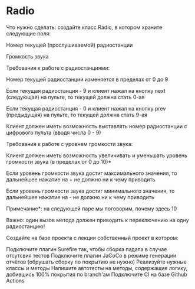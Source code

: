 # Radio

Что нужно сделать: создайте класс Radio, в котором храните следующие поля:

Номер текущей (прослушиваемой) радиостанции

Громкость звука

Требования к работе с радиостанциями:

Номер текущей радиостанции изменяется в пределах от 0 до 9

Если текущая радиостанция - 9 и клиент нажал на кнопку next (следующая) на пульте, то текущей должна стать 0-ая

Если текущая радиостанция - 0 и клиент нажал на кнопку prev (предыдущая) на пульте, то текущей должна стать 9-ая

Клиент должен иметь возможность выставлять номер радиостанции с цифрового пульта (вводя числа 0 - 9)

Требования к работе с уровнем громкости звука:

Клиент должен иметь возможность увеличивать и уменьшать уровень громкости звука (в пределах от 0 до 10)*

Если уровень громкости звука достиг максимального значения, то дальнейшее нажатие на + не должно ни к чему приводить

Если уровень громкости звука достиг минимального значения, то дальнейшее нажатие на - не должно ни к чему приводить

Примечание*: на следующей паре мы поговорим, почему здесь 10

Важно: один вызов метода должен приводить к переключению на одну радиостанцию!

Создайте на базе проекта с лекции собственный проект в котором:

Подключите плагин Surefire так, чтобы сборка падала в случае отсутсвия тестов
Подключите плагин JaCoCo в режиме генерации отчётов (обрушать сборку по покрытию не нужно)
Реализуйте нужные классы и методы
Напишите автотесты на методы, содержащие логику, добившись 100% покрытия по branch'ам
Подключите CI на базе Github Actions
